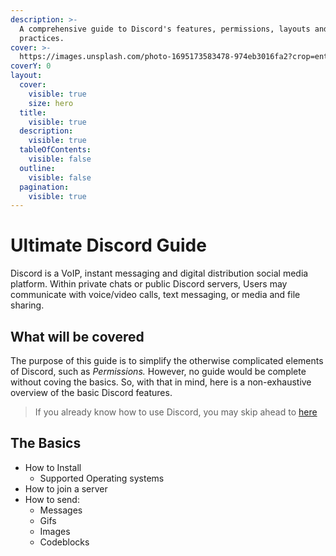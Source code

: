 ```yaml
---
description: >-
  A comprehensive guide to Discord's features, permissions, layouts and best
  practices.
cover: >-
  https://images.unsplash.com/photo-1695173583478-974eb3016fa2?crop=entropy&cs=srgb&fm=jpg&ixid=M3wxOTcwMjR8MHwxfHJhbmRvbXx8fHx8fHx8fDE2OTc3MTUyMDB8&ixlib=rb-4.0.3&q=85
coverY: 0
layout:
  cover:
    visible: true
    size: hero
  title:
    visible: true
  description:
    visible: true
  tableOfContents:
    visible: false
  outline:
    visible: false
  pagination:
    visible: true
---
```


# Ultimate Discord Guide

Discord is a VoIP, instant messaging and digital distribution social media platform. Within private chats or public Discord servers, Users may communicate with voice/video calls, text messaging, or media and file sharing.

## What will be covered

The purpose of this guide is to simplify the otherwise complicated elements of Discord, such as _Permissions._ However, no guide would be complete without coving the basics. So, with that in mind, here is a non-exhaustive overview of the basic Discord features.

> If you already know how to use Discord, you may skip ahead to [here](page-2.md)

## The Basics

* How to Install
  * Supported Operating systems
* How to join a server
* How to send:
  * Messages
  * Gifs
  * Images
  * Codeblocks
